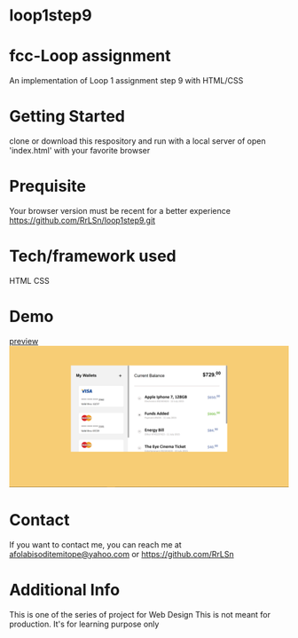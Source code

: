 # loop1step9
# fcc-Loop assignment
An implementation of Loop 1 assignment step 9 with HTML/CSS

# Getting Started
clone or download this respository and run with a local server of open 'index.html' with your favorite browser

# Prequisite
Your browser version must be recent for a better experience https://github.com/RrLSn/loop1step9.git

# Tech/framework used
HTML
CSS

# Demo
[preview](https://rawcdn.githack.com/RrLSn/loop1step9/8ff3cc6a8e7a6bda93c2fc2a09eb5b568095777f/index.html)
![screenshot](./media/Screenshot%202022-11-09%20100356.png)

# Contact
If you want to contact me, you can reach me at
afolabisoditemitope@yahoo.com or
https://github.com/RrLSn

# Additional Info
This is one of the series of project for Web Design
This is not meant for production. It's for learning purpose only
